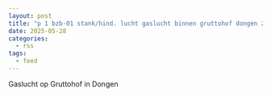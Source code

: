 ```yaml
---
layout: post
title: "p 1 bzb-01 stank/hind. lucht gaslucht binnen gruttohof dongen 207331"
date: 2025-05-28
categories: 
  - rss
tags: 
  - feed
---
```


Gaslucht op Gruttohof in Dongen
